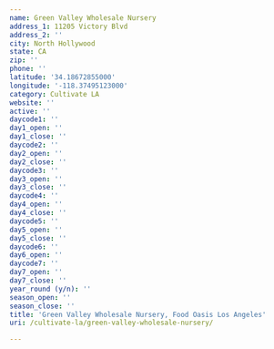 ```yaml
---
name: Green Valley Wholesale Nursery
address_1: 11205 Victory Blvd
address_2: ''
city: North Hollywood
state: CA
zip: ''
phone: ''
latitude: '34.18672855000'
longitude: '-118.37495123000'
category: Cultivate LA
website: ''
active: ''
daycode1: ''
day1_open: ''
day1_close: ''
daycode2: ''
day2_open: ''
day2_close: ''
daycode3: ''
day3_open: ''
day3_close: ''
daycode4: ''
day4_open: ''
day4_close: ''
daycode5: ''
day5_open: ''
day5_close: ''
daycode6: ''
day6_open: ''
daycode7: ''
day7_open: ''
day7_close: ''
year_round (y/n): ''
season_open: ''
season_close: ''
title: 'Green Valley Wholesale Nursery, Food Oasis Los Angeles'
uri: /cultivate-la/green-valley-wholesale-nursery/

---
```

